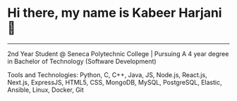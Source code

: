 <h1 style="font-size:2em;">Hi there, my name is Kabeer Harjani 👋</h1>

---

2nd Year Student @ Seneca Polytechnic College | Pursuing A 4 year degree in Bachelor of Technology (Software Development)

Tools and Technologies: Python, C, C++, Java, JS, Node.js, React.js, Next.js, ExpressJS, HTML5, CSS, MongoDB, MySQL, PostgreSQL, Elastic, Ansible, Linux, Docker, Git


<!--
**KabeerH/KabeerH** is a ✨ _special_ ✨ repository because its `README.md` (this file) appears on your GitHub profile.

Here are some ideas to get you started:

- 🔭 I’m currently working on ...
- 🌱 I’m currently learning ...
- 👯 I’m looking to collaborate on ...
- 🤔 I’m looking for help with ...
- 💬 Ask me about ...
- 📫 How to reach me: ...
- 😄 Pronouns: ...
- ⚡ Fun fact: ...
-->
